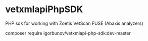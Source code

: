 # vetxmlapiPhpSDK
PHP sdk for working with Zoetis VetScan FUSE (Abaxis analyzers)

composer require igorbunov/vetxmlapi-php-sdk:dev-master